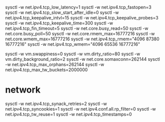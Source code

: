 sysctl -w net.ipv4.tcp_low_latency=1
sysctl -w net.ipv4.tcp_fastopen=3
sysctl -w net.ipv4.tcp_slow_start_after_idle=0
sysctl -w net.ipv4.tcp_keepalive_intvl=15
sysctl -w net.ipv4.tcp_keepalive_probes=3
sysctl -w net.ipv4.tcp_keepalive_time=300
sysctl -w net.ipv4.tcp_fin_timeout=5
sysctl -w net.core.busy_read=50
sysctl -w net.core.busy_poll=50
sysctl -w net.core.rmem_max=16777216
sysctl -w net.core.wmem_max=16777216
sysctl -w net.ipv4.tcp_rmem="4096 87380 16777216"
sysctl -w net.ipv4.tcp_wmem="4096 65536 16777216"


sysctl -w vm.swappiness=0
sysctl -w vm.dirty_ratio=80
sysctl -w vm.dirty_background_ratio=2
sysctl -w net.core.somaxconn=262144
sysctl -w net.ipv4.tcp_max_orphans=262144
sysctl -w net.ipv4.tcp_max_tw_buckets=2000000

# network
sysctl -w net.ipv4.tcp_synack_retries=2
sysctl -w net.ipv4.tcp_syncookies=1
sysctl -w net.ipv4.conf.all.rp_filter=0
sysctl -w net.ipv4.tcp_tw_reuse=1
sysctl -w net.ipv4.tcp_timestamps=0

